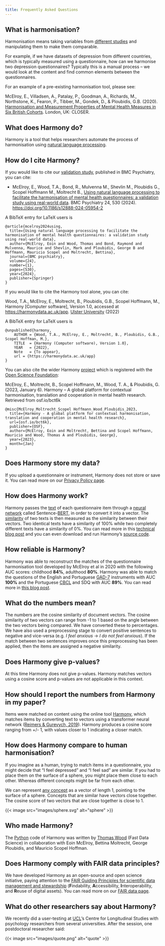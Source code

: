 ```yaml
---
title: Frequently Asked Questions
---
```


## What is harmonisation?

Harmonisation means taking variables from [different studies](/item-harmonisation/harmony-a-free-ai-tool-to-merge-cohort-studies) and manipulating them to make them comparable.

For example, if we have datasets of depression from different countries, which is typically measured using a questionnaire, how can we harmonise two depression questionnaires? Typically this is a manual process – we would look at the content and find common elements between the questionnaires.

For an example of a pre-existing harmonisation tool, please see:

McElroy, E., Villadsen, A., Patalay, P., Goodman, A., Richards, M., Northstone, K., Fearon, P., Tibber, M., Gondek, D., & Ploubidis, G.B. (2020). [Harmonisation and Measurement Properties of Mental Health Measures in Six British Cohorts](https://www.closer.ac.uk/wp-content/uploads/210715-Harmonisation-measurement-properties-mental-health-measures-british-cohorts.pdf). London, UK: CLOSER.

## What does Harmony do?

Harmony is a tool that helps researchers automate the process of harmonisation using [natural language processing](https://fastdatascience.com/what-is-nlp/).

## How do I cite Harmony?

If you would like to cite our [validation study](/ai-in-mental-health/bmc-psychiatry-paper/), published in BMC Psychiatry, you can cite:

* McElroy, E., Wood, T.A., Bond, R., Mulvenna M., Shevlin M., Ploubidis G., Scopel Hoffmann M., Moltrecht B., [Using natural language processing to facilitate the harmonisation of mental health questionnaires: a validation study using real-world data](https://bmcpsychiatry.biomedcentral.com/articles/10.1186/s12888-024-05954-2#citeas). BMC Psychiatry 24, 530 (2024). https://doi.org/10.1186/s12888-024-05954-2


A BibTeX entry for LaTeX users is

```
@article{mcelroy2024using,
  title={Using natural language processing to facilitate the harmonisation of mental health questionnaires: a validation study using real-world data},
  author={McElroy, Eoin and Wood, Thomas and Bond, Raymond and Mulvenna, Maurice and Shevlin, Mark and Ploubidis, George B and Hoffmann, Mauricio Scopel and Moltrecht, Bettina},
  journal={BMC psychiatry},
  volume={24},
  number={1},
  pages={530},
  year={2024},
  publisher={Springer}
}
```

If you would like to cite the Harmony tool alone, you can cite:

Wood, T.A., McElroy, E., Moltrecht, B., Ploubidis, G.B., Scopel Hoffmann, M., Harmony [Computer software], Version 1.0, accessed at https://harmonydata.ac.uk/app. [Ulster University](https://ulster.ac.uk) (2022)

A BibTeX entry for LaTeX users is

```vshell
@unpublished{harmony,
    AUTHOR = {Wood, T.A., McElroy, E., Moltrecht, B., Ploubidis, G.B., Scopel Hoffman, M.},
    TITLE  = {Harmony (Computer software), Version 1.0},
    YEAR   = {2022},
    Note   = {To appear},
    url = {https://harmonydata.ac.uk/app}
}
```

You can also cite the wider Harmony [project](https://fastdatascience.com/starting-a-data-science-project) which is registered with the [Open Science Foundation](https://osf.io/bct6k/):

McElroy, E., Moltrecht, B., Scopel Hoffmann, M., Wood, T. A., & Ploubidis, G. (2023, January 6). Harmony – A global platform for contextual harmonisation, translation and cooperation in mental health research. Retrieved from osf.io/bct6k

```vshell
@misc{McElroy_Moltrecht_Scopel Hoffmann_Wood_Ploubidis_2023,
  title={Harmony - A global platform for contextual harmonisation, translation and cooperation in mental health research},
  url={osf.io/bct6k},
  publisher={OSF},
  author={McElroy, Eoin and Moltrecht, Bettina and Scopel Hoffmann, Mauricio and Wood, Thomas A and Ploubidis, George},
  year={2023},
  month={Jan}
}
```

## Does Harmony store my data?

If you upload a questionnaire or instrument, Harmony does not store or save it. You can read more on our [Privacy Policy page](https://harmonydata.ac.uk/privacy-policy/).

## How does Harmony work?

Harmony passes the [text](https://harmonydata.ac.uk/semantic-text-matching-with-deep-learning-transformer-models) of each questionnaire item through a [neural network](https://fastdatascience.com/how-similar-are-neural-networks-to-our-brains) called Sentence-[BERT](https://en.wikipedia.org/wiki/BERT_%28language_model%29), in order to convert it into a vector. The [similarity](https://fastdatascience.com/finding-similar-documents-nlp) of two texts is then measured as the similarity between their vectors. Two identical texts have a similarity of 100% while two completely different texts have a similarity of 0%. You can read more in this [technical blog post](https://harmonydata.ac.uk/how-does-harmony-work/) and you can even download and run Harmony’s [source code](https://github.com/harmonydata/harmony).

## How reliable is Harmony?

Harmony was able to reconstruct the matches of the questionnaire harmonisation tool developed by McElroy et al in 2020 with the following AUC scores: childhood **84%**, adulthood **80%**. Harmony was able to match the questions of the English and Portuguese [GAD-7](https://adaa.org/sites/default/files/GAD-7_Anxiety-updated_0.pdf) instruments with AUC **100%** and the Portuguese [CBCL](https://www.apa.org/depression-guideline/child-behavior-checklist.pdf) and SDQ with AUC **89%**. You can read more in [this blog post](https://harmonydata.ac.uk/measuring-the-performance-of-nlp-algorithms/).

## What do the numbers mean?

The numbers are the cosine similarity of document vectors. The cosine similarity of two vectors can range from -1 to 1 based on the angle between the two vectors being compared. We have converted these to percentages. We have also used a preprocessing stage to convert positive sentences to negative and vice-versa (e.g. _I feel anxious_ → _I do not feel anxious_). If the match between two sentences improves once this preprocessing has been applied, then the items are assigned a negative similarity.

## Does Harmony give p-values?

At this time Harmony does not give p-values. Harmony matches vectors using a cosine score and p-values are not applicable in this context.

## How should I report the numbers from Harmony in my paper?

Items were matched on content using the online tool [Harmony](https://harmonydata.ac.uk/), which matches items by converting text to vectors using a transformer neural network ([Reimers & Gurevych, 2019](https://arxiv.org/abs/1908.10084)). Harmony produces a cosine score ranging from +/- 1, with values closer to 1 indicating a closer match.

## How does Harmony compare to human harmonisation?

If you imagine as a human, trying to match items in a questionnaire, you might decide that “I feel depressed” and “I feel sad” are similar. If you had to place them on the surface of a sphere, you might place them close to each other. Whereas different concepts might be far from each other.

We can represent [any concept](https://harmonydata.ac.uk/how-far-can-we-go-with-harmony-testing-on-kufungisisa-a-cultural-concept-of-distress-from-zimbabwe) as a vector of length 1, pointing to the surface of a sphere. Concepts that are similar have vectors close together. The cosine score of two vectors that are close together is close to 1.

{{< image src="images/sphere.svg" alt="sphere" >}}

## Who made Harmony?

The [Python](https://www.python.org/) code of Harmony was written by [Thomas Wood](https://freelancedatascientist.net/) (Fast Data Science) in collaboration with Eoin McElroy, Bettina Moltrecht, George Ploubidis, and Mauricio Scopel Hoffman.

## Does Harmony comply with FAIR data principles?

We have developed Harmony as an open-source and open science initiative, paying attention to the [FAIR Guiding Principles for scientific data management and stewardship](https://www.go-fair.org/fair-principles/) (**F**indability, **A**ccessibility, **I**nteroperability, and **R**euse of digital assets). You can read more on our [FAIR data page](https://harmonydata.ac.uk/fair-data/).

## What do other researchers say about Harmony?

We recently did a user-testing at [UCL](https://ucl.ac.uk)’s Centre for Longitudinal Studies with psychology researchers from several universities. After the session, one postdoctoral researcher said:

{{< image src="images/quote.png" alt="quote" >}}

